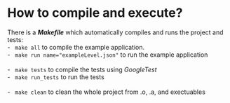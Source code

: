 # How to compile and execute?
   There is a ***Makefile*** which automatically compiles and runs the project and tests:<br/>
     - ``` make all``` to compile the example application.<br/>
     - ``` make run name="exampleLevel.json"``` to run the example application<br/><br/>
     - ``` make tests``` to compile the tests using *GoogleTest*<br/>
     - ``` make run_tests``` to run the tests<br/><br/>
     - ``` make clean``` to clean the whole project from .o, .a, and exectuables<br/>
